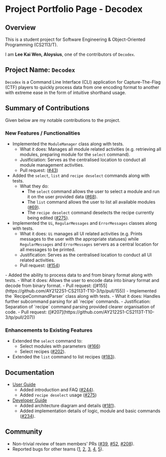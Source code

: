 # Project Portfolio Page - Decodex

## Overview
This is a student project for Software Engineering & Object-Oriented Programming (CS2113/T).

I am **Lee Kai Wen, Aloysius**, one of the contributors of `Decodex`.

## Project Name: `Decodex`
`Decodex` is a Command Line Interface (CLI) application for Capture-The-Flag (CTF) players to quickly process data from one encoding format to another with extreme ease in the form of intuitive shorthand usage.

## Summary of Contributions
Given below are my notable contributions to the project.

### New Features / Functionalities
- Implemented the `ModuleManager` class along with tests.
   - What it does: Manages all module related activities (e.g. retrieving all modules, preparing module for the `select` command).
   - Justficiation: Serves as the centralised location to conduct all module management activities.
   - Pull request: ([#43](https://github.com/AY2122S1-CS2113T-T10-3/tp/pull/43))
- Added the `select`, `list` and `recipe deselect` commands along with tests.
   - What they do:
     - The `select` command allows the user to select a module and run it on the user provided data ([#68](https://github.com/AY2122S1-CS2113T-T10-3/tp/pull/68)).
     - The `list` command allows the user to list all available modules ([#69](https://github.com/AY2122S1-CS2113T-T10-3/tp/pull/69)).
     - The `recipe deselect` command deselects the recipe currently being edited ([#275](https://github.com/AY2122S1-CS2113T-T10-3/tp/pull/275)).
- Implemented the `Ui`, `RegularMessages` and `ErrorMessages` classes along with tests.
   - What it does: `Ui` manages all UI related activities (e.g. Prints messages to the user with the appropriate statuses) while `RegularMessages` and `ErrorMessages` servers as a central location for all messages to be printed.
   - Justification: Serves as the centralised location to conduct all UI related activities.
   - Pull request: ([#154](https://github.com/AY2122S1-CS2113T-T10-3/tp/pull/154))
<div style="page-break-after: always;"></div>
- Added the ability to process data to and from binary format along with tests.
   - What it does: Allows the user to encode data into binary format and decode from binary format.
   - Pull request: ([#155](https://github.com/AY2122S1-CS2113T-T10-3/tp/pull/155))
- Implemented the `RecipeCommandParser` class along with tests.
   - What it does: Handles further subcommand parsing for all `recipe` commands.
   - Justification: Separation of `recipe` command parsing provided clearer organisation of code.
   - Pull request: ([#207](https://github.com/AY2122S1-CS2113T-T10-3/tp/pull/207))

### Enhancements to Existing Features
- Extended the `select` command to:
   - Select modules with parameters ([#166](https://github.com/AY2122S1-CS2113T-T10-3/tp/pull/166))
   - Select recipes ([#202](https://github.com/AY2122S1-CS2113T-T10-3/tp/pull/202)).
- Extended the `list` command to list recipes ([#183](https://github.com/AY2122S1-CS2113T-T10-3/tp/pull/183)).

## Documentation
  - [User Guide](https://ay2122s1-cs2113t-t10-3.github.io/tp/UserGuide.html)
    - Added introduction and FAQ ([#244](https://github.com/AY2122S1-CS2113T-T10-3/tp/pull/244)).
    - Added `recipe deselect` usage ([#275](https://github.com/AY2122S1-CS2113T-T10-3/tp/pull/275/files))
  - [Developer Guide](https://ay2122s1-cs2113t-t10-3.github.io/tp/DeveloperGuide.html)
    - Added architecture diagram and details ([#181](https://github.com/AY2122S1-CS2113T-T10-3/tp/pull/181)).
    - Added implementation details of logic, module and basic commands ([#234](https://github.com/AY2122S1-CS2113T-T10-3/tp/pull/234)). 

## Community
- Non-trivial review of team members' PRs ([#39](https://github.com/AY2122S1-CS2113T-T10-3/tp/pull/39), [#52](https://github.com/AY2122S1-CS2113T-T10-3/tp/pull/52), [#208](https://github.com/AY2122S1-CS2113T-T10-3/tp/pull/208)).
- Reported bugs for other teams ([1](https://github.com/arraysius/ped/issues/4), [2](https://github.com/arraysius/ped/issues/9), [3](https://github.com/arraysius/ped/issues/12), [4](https://github.com/arraysius/ped/issues/13), [5](https://github.com/arraysius/ped/issues/14)).
